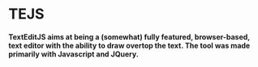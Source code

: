 # TEJS

#### TextEditJS aims at being a (somewhat) fully featured, browser-based, text editor with the ability to draw overtop the text. The tool was made primarily with Javascript and JQuery. 
